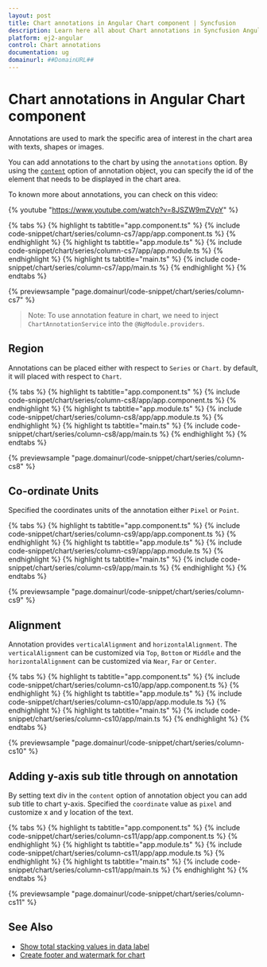 ```yaml
---
layout: post
title: Chart annotations in Angular Chart component | Syncfusion
description: Learn here all about Chart annotations in Syncfusion Angular Chart component of Syncfusion Essential JS 2 and more.
platform: ej2-angular
control: Chart annotations 
documentation: ug
domainurl: ##DomainURL##
---
```


# Chart annotations in Angular Chart component

Annotations are used to mark the specific area of interest in the chart area with texts, shapes or images.

<!-- markdownlint-disable MD033 -->

You can add annotations to the chart by using the <code>annotations</code> option. By using the
[`content`](https://ej2.syncfusion.com/angular/documentation/api/chart/annotationDirective/#content) option of annotation object, you can specify
the id of the element that needs to be displayed in the chart area.

To known more about annotations, you can check on this video:

{% youtube "https://www.youtube.com/watch?v=8JSZW9mZVpY" %}

{% tabs %}
{% highlight ts tabtitle="app.component.ts" %}
{% include code-snippet/chart/series/column-cs7/app/app.component.ts %}
{% endhighlight %}
{% highlight ts tabtitle="app.module.ts" %}
{% include code-snippet/chart/series/column-cs7/app/app.module.ts %}
{% endhighlight %}
{% highlight ts tabtitle="main.ts" %}
{% include code-snippet/chart/series/column-cs7/app/main.ts %}
{% endhighlight %}
{% endtabs %}
  
{% previewsample "page.domainurl/code-snippet/chart/series/column-cs7" %}

>Note: To use annotation feature in chart, we need to inject `ChartAnnotationService` into the `@NgModule.providers`.

## Region

Annotations can be placed either with respect to `Series` or `Chart`. by default, it will placed with respect
to `Chart`.

{% tabs %}
{% highlight ts tabtitle="app.component.ts" %}
{% include code-snippet/chart/series/column-cs8/app/app.component.ts %}
{% endhighlight %}
{% highlight ts tabtitle="app.module.ts" %}
{% include code-snippet/chart/series/column-cs8/app/app.module.ts %}
{% endhighlight %}
{% highlight ts tabtitle="main.ts" %}
{% include code-snippet/chart/series/column-cs8/app/main.ts %}
{% endhighlight %}
{% endtabs %}
  
{% previewsample "page.domainurl/code-snippet/chart/series/column-cs8" %}

## Co-ordinate Units

Specified the coordinates units of the annotation either `Pixel` or `Point`.

{% tabs %}
{% highlight ts tabtitle="app.component.ts" %}
{% include code-snippet/chart/series/column-cs9/app/app.component.ts %}
{% endhighlight %}
{% highlight ts tabtitle="app.module.ts" %}
{% include code-snippet/chart/series/column-cs9/app/app.module.ts %}
{% endhighlight %}
{% highlight ts tabtitle="main.ts" %}
{% include code-snippet/chart/series/column-cs9/app/main.ts %}
{% endhighlight %}
{% endtabs %}
  
{% previewsample "page.domainurl/code-snippet/chart/series/column-cs9" %}

## Alignment

Annotation provides `verticalAlignment` and `horizontalAlignment`. The `verticalAlignment` can be customized
via `Top`, `Bottom` or `Middle` and the `horizontalAlignment` can be customized via `Near`, `Far` or `Center`.

{% tabs %}
{% highlight ts tabtitle="app.component.ts" %}
{% include code-snippet/chart/series/column-cs10/app/app.component.ts %}
{% endhighlight %}
{% highlight ts tabtitle="app.module.ts" %}
{% include code-snippet/chart/series/column-cs10/app/app.module.ts %}
{% endhighlight %}
{% highlight ts tabtitle="main.ts" %}
{% include code-snippet/chart/series/column-cs10/app/main.ts %}
{% endhighlight %}
{% endtabs %}
  
{% previewsample "page.domainurl/code-snippet/chart/series/column-cs10" %}

## Adding y-axis sub title through on annotation

By setting text div in the `content` option of annotation object you can add sub title to chart y-axis. Specified the
`coordinate` value as `pixel` and customize x and y location of the text.

{% tabs %}
{% highlight ts tabtitle="app.component.ts" %}
{% include code-snippet/chart/series/column-cs11/app/app.component.ts %}
{% endhighlight %}
{% highlight ts tabtitle="app.module.ts" %}
{% include code-snippet/chart/series/column-cs11/app/app.module.ts %}
{% endhighlight %}
{% highlight ts tabtitle="main.ts" %}
{% include code-snippet/chart/series/column-cs11/app/main.ts %}
{% endhighlight %}
{% endtabs %}
  
{% previewsample "page.domainurl/code-snippet/chart/series/column-cs11" %}

## See Also

* [Show total stacking values in data label](./how-to/stacking-total/#show-the-total-value-for-stacking-series-in-data-label)
* [Create footer and watermark for chart](./how-to/footer/#create-footer-and-watermark-for-chart)